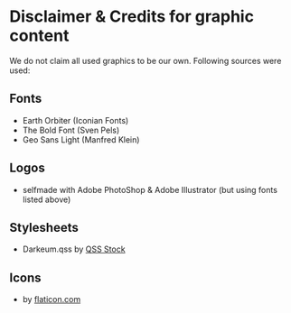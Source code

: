 # Disclaimer & Credits for graphic content

We do not claim all used graphics to be our own. Following sources were used:

## Fonts
- Earth Orbiter (Iconian Fonts)
- The Bold Font (Sven Pels)
- Geo Sans Light (Manfred Klein) 

## Logos
- selfmade with Adobe PhotoShop & Adobe Illustrator (but using fonts listed above)

## Stylesheets
- Darkeum.qss by [QSS Stock](https://qss-stock.devsecstudio.com/templates.php)

## Icons
- by [flaticon.com](https://www.flaticon.com/)



